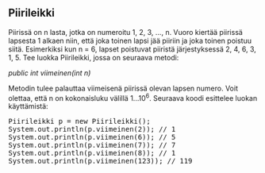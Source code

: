 ## Piirileikki ##

Piirissä on n lasta, jotka on numeroitu 1, 2, 3, ..., n. Vuoro kiertää piirissä lapsesta 1 alkaen niin, että joka toinen lapsi jää piiriin ja joka toinen poistuu siitä. Esimerkiksi kun n = 6, lapset poistuvat piiristä järjestyksessä 2, 4, 6, 3, 1, 5.
Tee luokka Piirileikki, jossa on seuraava metodi:

<em>public int viimeinen(int n)</em>

Metodin tulee palauttaa viimeisenä piirissä olevan lapsen numero. Voit olettaa, että n on kokonaisluku välillä 1...10<sup>6</sup>.
Seuraava koodi esittelee luokan käyttämistä:

<pre>Piirileikki p = new Piirileikki();
System.out.println(p.viimeinen(2)); // 1
System.out.println(p.viimeinen(6)); // 5
System.out.println(p.viimeinen(7)); // 7
System.out.println(p.viimeinen(8)); // 1
System.out.println(p.viimeinen(123)); // 119</pre>
